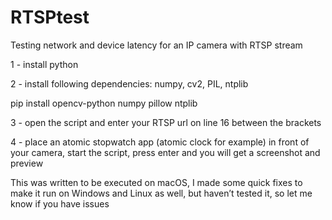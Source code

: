 # RTSPtest
Testing network and device latency for an IP camera with RTSP stream

1 - install python

2 - install following dependencies: numpy, cv2, PIL, ntplib

pip install opencv-python numpy pillow ntplib

3 - open the script and enter your RTSP url on line 16 between the brackets

4 - place an atomic stopwatch app (atomic clock for example) in front of your camera, start the script, press enter and you will get a screenshot and preview



This was written to be executed on macOS, I made some quick fixes to make it run on Windows and Linux as well, but haven’t tested it, so let me know if you have issues
